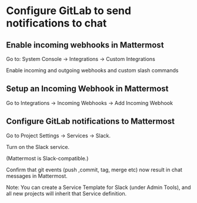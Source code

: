 # Configure GitLab to send notifications to chat

## Enable incoming webhooks in Mattermost
 
Go to: System Console -> Integrations -> Custom Integrations
 
Enable incoming and outgoing webhooks and custom slash commands

## Setup an Incoming Webhook in Mattermost

Go to Integrations -> Incoming Webhooks -> Add Incoming Webhook


## Configure GitLab notifications to Mattermost

Go to Project Settings -> Services -> Slack.

Turn on the Slack service.

(Mattermost is Slack-compatible.)

Confirm that git events (push ,commit, tag, merge etc) now result in chat
messages in Mattermost.


Note: You can  create a Service Template for Slack (under Admin Tools),
and all new projects will inherit that Service definition.